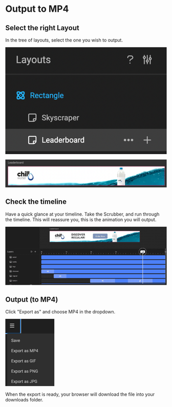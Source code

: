 # Output to MP4

## Select the right Layout

In the tree of layouts, select the one you wish to output.

![Output](output-1.png)

![Output](output-2.png)

## Check the timeline

Have a quick glance at your timeline. Take the Scrubber, and run through the timeline. This will reassure you, this is the animation you will output.

![Output](output-3.gif)

## Output (to MP4)

Click "Export as" and choose MP4 in the dropdown.

![Output](export.png)

When the export is ready, your browser will download the file into your downloads folder.